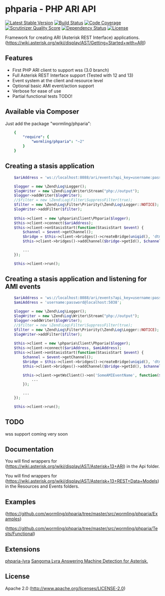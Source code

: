 phparia - PHP ARI API
===

[![Latest Stable Version](https://img.shields.io/packagist/v/wormling/phparia.svg)](https://packagist.org/packages/wormling/phparia) [![Build Status](http://img.shields.io/travis/wormling/phparia.svg?branch=master)](https://travis-ci.org/wormling/phparia) [![Code Coverage](https://scrutinizer-ci.com/g/wormling/phparia/badges/coverage.png?b=master)](https://scrutinizer-ci.com/g/wormling/phparia/?branch=master) [![Scrutinizer Quality Score](http://img.shields.io/scrutinizer/g/wormling/phparia.svg)](https://scrutinizer-ci.com/g/wormling/phparia/) [![Dependency Status](https://www.versioneye.com/user/projects/558fd8a5316338001a000515/badge.svg)](https://www.versioneye.com/user/projects/558fd8a5316338001a000515) [![License](https://img.shields.io/github/license/wormling/phparia.svg)](http://www.apache.org/licenses/LICENSE-2.0)

Framework for creating ARI (Asterisk REST Interface) applications.  (https://wiki.asterisk.org/wiki/display/AST/Getting+Started+with+ARI)

Features
---

* First PHP ARI client to support wss (3.0 branch)
* Full Asterisk REST Interface support (Tested with 12 and 13)
* Event system at the client and resource level
* Optional basic AMI event/action support
* Verbose for ease of use
* Partial functional tests TODO!

Available via Composer
---
Just add the package "wormling/phparia":

```yaml
    {
        "require": {
            "wormling/phparia": "~2"
        }
    }
```

Creating a stasis application
---
```php
    $ariAddress = 'ws://localhost:8088/ari/events?api_key=username:password&app=stasis_app_name';

    $logger = new \Zend\Log\Logger();
    $logWriter = new \Zend\Log\Writer\Stream("php://output");
    $logger->addWriter($logWriter);
    //$filter = new \Zend\Log\Filter\SuppressFilter(true);
    $filter = new \Zend\Log\Filter\Priority(\Zend\Log\Logger::NOTICE);
    $logWriter->addFilter($filter);
        
    $this->client = new \phparia\Client\Phparia($logger);
    $this->client->connect($ariAddress);
    $this->client->onStasisStart(function(StasisStart $event) {
        $channel = $event->getChannel();
        $bridge = $this->client->bridges()->createBridge(uniqid(), 'dtmf_events, mixing', 'bridgename');
        $this->client->bridges()->addChannel($bridge->getId(), $channel->getId(), null);

        ...
    });

    $this->client->run();
```

Creating a stasis application and listening for AMI events
---
```php
    $ariAddress = 'ws://localhost:8088/ari/events?api_key=username:password&app=stasis_app_name';
    $amiAddress = 'username:password@localhost:5038';

    $logger = new \Zend\Log\Logger();
    $logWriter = new \Zend\Log\Writer\Stream("php://output");
    $logger->addWriter($logWriter);
    //$filter = new \Zend\Log\Filter\SuppressFilter(true);
    $filter = new \Zend\Log\Filter\Priority(\Zend\Log\Logger::NOTICE);
    $logWriter->addFilter($filter);
        
    $this->client = new \phparia\Client\Phparia($logger);
    $this->client->connect($ariAddress, $amiAddress);
    $this->client->onStasisStart(function(StasisStart $event) {
        $channel = $event->getChannel();
        $bridge = $this->client->bridges()->createBridge(uniqid(), 'dtmf_events, mixing', 'bridgename');
        $this->client->bridges()->addChannel($bridge->getId(), $channel->getId(), null);

        $this->client->getWsClient()->on('SomeAMIEventName', function($event) {
            ...
        });

        ...
    });

    $this->client->run();
```

TODO
---
wss support coming very soon  

Documentation
---
You will find wrappers for (https://wiki.asterisk.org/wiki/display/AST/Asterisk+13+ARI) in the Api folder.

You will find wrappers for (https://wiki.asterisk.org/wiki/display/AST/Asterisk+13+REST+Data+Models) in the Resources and Events folders.

Examples
---
(https://github.com/wormling/phparia/tree/master/src/wormling/phparia/Examples)

(https://github.com/wormling/phparia/tree/master/src/wormling/phparia/Tests/Functional)

Extensions
---
[phparia-lyra](https://github.com/wormling/phparia-lyra) [Sangoma Lyra Answering Machine Detection for Asterisk.](http://www.sangoma.com/products/answering-machine-detection-for-asterisk-sangoma-lyra)

License
---
Apache 2.0 (http://www.apache.org/licenses/LICENSE-2.0)

